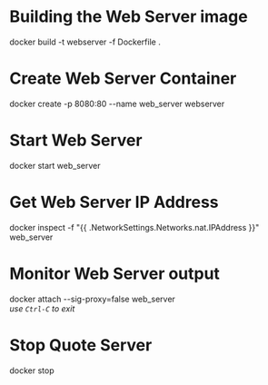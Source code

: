 # Building the Web Server image
docker build -t webserver -f Dockerfile .

# Create Web Server Container
docker create -p 8080:80 --name web_server webserver

# Start Web Server
docker start web_server

# Get Web Server IP Address
docker inspect -f "{{ .NetworkSettings.Networks.nat.IPAddress }}" web_server

# Monitor Web Server output
docker attach --sig-proxy=false web_server  
_use `Ctrl-C` to exit_

# Stop Quote Server
docker stop
